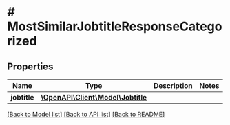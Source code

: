 # # MostSimilarJobtitleResponseCategorized

## Properties

Name | Type | Description | Notes
------------ | ------------- | ------------- | -------------
**jobtitle** | [**\OpenAPI\Client\Model\Jobtitle**](Jobtitle.md) |  |

[[Back to Model list]](../../README.md#models) [[Back to API list]](../../README.md#endpoints) [[Back to README]](../../README.md)
